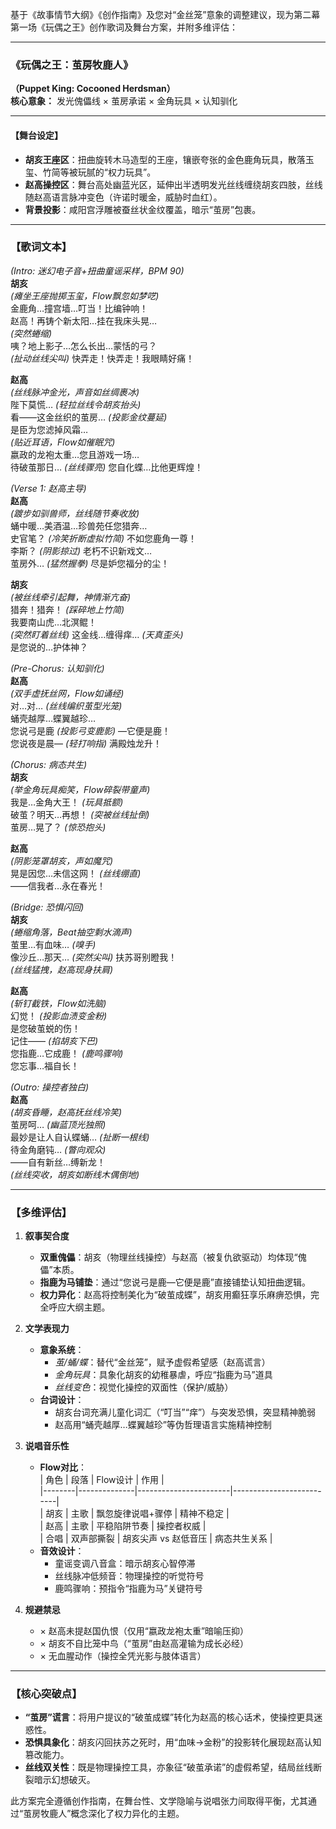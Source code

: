 基于《故事情节大纲》《创作指南》及您对“金丝笼”意象的调整建议，现为第二幕第一场《玩偶之王》创作歌词及舞台方案，并附多维评估：

---

### **《玩偶之王：茧房牧鹿人》**  
**（Puppet King: Cocooned Herdsman）**  
**核心意象：** 发光傀儡线 × 茧房承诺 × 金角玩具 × 认知驯化  

---

#### **【舞台设定】**  
- **胡亥王座区**：扭曲旋转木马造型的王座，镶嵌夸张的金色鹿角玩具，散落玉玺、竹简等被玩腻的“权力玩具”。  
- **赵高操控区**：舞台高处幽蓝光区，延伸出半透明发光丝线缠绕胡亥四肢，丝线随赵高语言脉冲变色（许诺时暖金，威胁时血红）。  
- **背景投影**：咸阳宫浮雕被蚕丝状金纹覆盖，暗示“茧房”包裹。  

---

### **【歌词文本】**  
*(Intro: 迷幻电子音+扭曲童谣采样，BPM 90)*  
**胡亥**  
*(瘫坐王座抛掷玉玺，Flow飘忽如梦呓)*  
金鹿角…撞宫墙…叮当！比编钟响！  
赵高！再铸个新太阳…挂在我床头晃…  
*(突然蜷缩)*  
咦？地上影子…怎么长出…蒙恬的弓？  
*(扯动丝线尖叫)* 快弄走！快弄走！我眼睛好痛！  

**赵高**  
*(丝线脉冲金光，声音如丝绸裹冰)*  
陛下莫慌… *(轻拉丝线令胡亥抬头)*  
看——这金丝织的茧房… *(投影金纹蔓延)*  
是臣为您滤掉风霜…  
*(贴近耳语，Flow如催眠咒)*  
嬴政的龙袍太重…您且游戏一场…  
待破茧那日… *(丝线骤亮)* 您自化蝶…比他更辉煌！  

*(Verse 1: 赵高主导)*  
**赵高**  
*(踱步如驯兽师，丝线随节奏收放)*  
蛹中暖…美酒温…珍兽苑任您猎奔…  
史官笔？ *(冷笑折断虚拟竹简)* 不如您鹿角一尊！  
李斯？ *(阴影掠过)* 老朽不识新戏文…  
茧房外… *(猛然握拳)* 尽是妒您福分的尘！  

**胡亥**  
*(被丝线牵引起舞，神情渐亢奋)*  
猎奔！猎奔！ *(踩碎地上竹简)*  
我要南山虎…北溟鲲！  
*(突然盯着丝线)* 这金线…缠得痒… *(天真歪头)*  
是您说的…护体神？  

*(Pre-Chorus: 认知驯化)*  
**赵高**  
*(双手虚抚丝网，Flow如诵经)*  
对…对… *(丝线编织茧型光笼)*  
蛹壳越厚…蝶翼越珍…  
您说弓是鹿 *(投影弓变鹿影)* —它便是鹿！  
您说夜是晨— *(轻打响指)* 满殿烛龙升！  

*(Chorus: 病态共生)*  
**胡亥**  
*(举金角玩具痴笑，Flow碎裂带童声)*  
我是…金角大王！ *(玩具抵额)*  
破茧？明天…再想！ *(突被丝线扯倒)*  
茧房…晃了？ *(惊恐抱头)*  

**赵高**  
*(阴影笼罩胡亥，声如魔咒)*  
晃是因您…未信这网！ *(丝线绷直)*  
——信我者…永在春光！  

*(Bridge: 恐惧闪回)*  
**胡亥**  
*(蜷缩角落，Beat抽空剩水滴声)*  
茧里…有血味… *(嗅手)*  
像沙丘…那天… *(突然尖叫)* 扶苏哥别瞪我！  
*(丝线猛拽，赵高现身扶肩)*  

**赵高**  
*(斩钉截铁，Flow如洗脑)*  
幻觉！ *(投影血渍变金粉)*  
是您破茧蜕的伤！  
记住—— *(掐胡亥下巴)*  
您指鹿…它成鹿！ *(鹿鸣骤响)*  
您忘事…福自长！  

*(Outro: 操控者独白)*  
**赵高**  
*(胡亥昏睡，赵高抚丝线冷笑)*  
茧房呵… *(幽蓝顶光独照)*  
最妙是让人自认蝶蛹… *(扯断一根线)*  
待金角磨钝… *(瞥向观众)*  
——自有新丝…缚新龙！  
*(丝线突收，胡亥如断线木偶倒地)*  

---

### **【多维评估】**  
1. **叙事契合度**  
   - **双重傀儡**：胡亥（物理丝线操控）与赵高（被复仇欲驱动）均体现“傀儡”本质。  
   - **指鹿为马铺垫**：通过“您说弓是鹿—它便是鹿”直接铺垫认知扭曲逻辑。  
   - **权力异化**：赵高将控制美化为“破茧成蝶”，胡亥用癫狂享乐麻痹恐惧，完全呼应大纲主题。  

2. **文学表现力**  
   - **意象系统**：  
     - *茧/蛹/蝶*：替代“金丝笼”，赋予虚假希望感（赵高谎言）  
     - *金角玩具*：具象化胡亥的幼稚暴虐，呼应“指鹿为马”道具  
     - *丝线变色*：视觉化操控的双面性（保护/威胁）  
   - **台词设计**：  
     - 胡亥台词充满儿童化词汇（“叮当”“痒”）与突发恐惧，突显精神脆弱  
     - 赵高用“蛹壳越厚…蝶翼越珍”等伪哲理语言实施精神控制  

3. **说唱音乐性**  
   - **Flow对比**：  
     | 角色   | 段落         | Flow设计              | 作用                     |  
     |--------|--------------|-----------------------|--------------------------|  
     | 胡亥   | 主歌         | 飘忽旋律说唱+骤停    | 精神不稳定              |  
     | 赵高   | 主歌         | 平稳陷阱节奏         | 操控者权威              |  
     | 合唱   | 双声部撕裂   | 胡亥尖声 vs 赵低音压 | 病态共生关系            |  
   - **音效设计**：  
     - 童谣变调八音盒：暗示胡亥心智停滞  
     - 丝线脉冲低频音：物理操控的听觉符号  
     - 鹿鸣骤响：预指令“指鹿为马”关键符号  

4. **规避禁忌**  
   - × 赵高未提赵国仇恨（仅用“嬴政龙袍太重”暗喻压抑）  
   - × 胡亥不自比笼中鸟（“茧房”由赵高灌输为成长必经）  
   - × 无血腥动作（操控全凭光影与肢体语言）  

---

### **【核心突破点】**  
- **“茧房”谎言**：将用户提议的“破茧成蝶”转化为赵高的核心话术，使操控更具迷惑性。  
- **恐惧具象化**：胡亥闪回扶苏之死时，用“血味→金粉”的投影转化展现赵高认知篡改能力。  
- **丝线双关性**：既是物理操控工具，亦象征“破茧承诺”的虚假希望，结局丝线断裂暗示幻想破灭。  

此方案完全遵循创作指南，在舞台性、文学隐喻与说唱张力间取得平衡，尤其通过“茧房牧鹿人”概念深化了权力异化的主题。